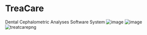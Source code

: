 # TreaCare
Dental Cephalometric Analyses Software System
![image](https://user-images.githubusercontent.com/42801488/132096933-496ffee7-91c7-43ae-955a-f8b8d7ca7065.png)
![image](https://user-images.githubusercontent.com/42801488/132096965-9b1fb1e1-3bbe-4372-a2b3-13c81e013e09.png)
![treatcarepng](https://user-images.githubusercontent.com/52428376/137355899-0e320384-e95a-4e7b-a645-b57ef118d9e9.png)
